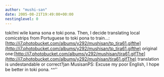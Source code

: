 ```yaml
---
author: "mushi-san"
date: 2005-08-21T19:49:00+00:00
nestinglevel: 0
---
```

toki!mi wile kama sona e toki pona. Then, I decide translating local comicstrips from Portuguese to toki pona to train...:[http://i7.photobucket.com/albums/y292/mushisan/tp_tira61.gifthe](http://i7.photobucket.com/albums/y292/mushisan/tp_tira61.gifthe) original one:[http://i7.photobucket.com/albums/y292/mushisan/tira61.gifThe](http://i7.photobucket.com/albums/y292/mushisan/tira61.gifThe) translation is undestandable or correct?jan MusisanPS: Excuse my poor English, I hope be better in toki pona. ^^''